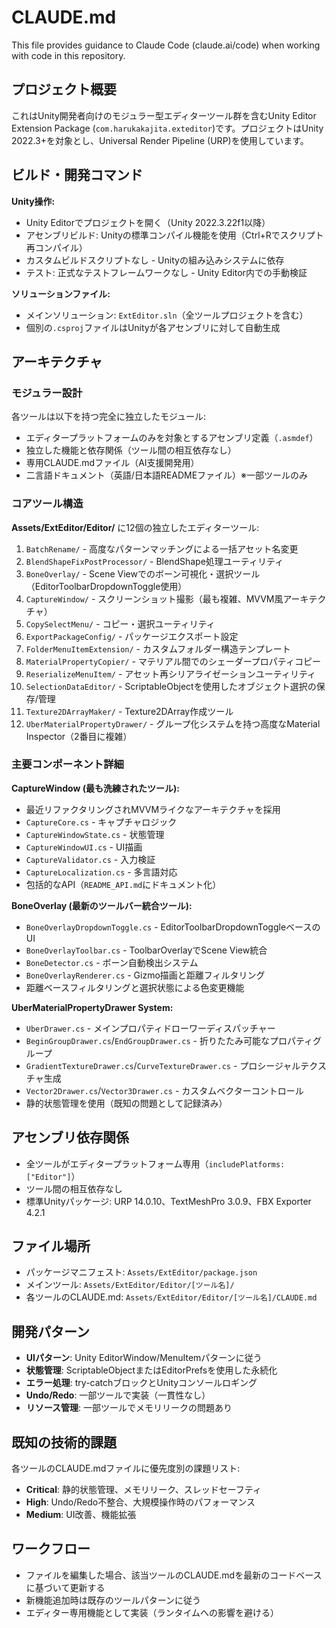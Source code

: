 # CLAUDE.md

This file provides guidance to Claude Code (claude.ai/code) when working with code in this repository.

## プロジェクト概要

これはUnity開発者向けのモジュラー型エディターツール群を含むUnity Editor Extension Package (`com.harukakajita.exteditor`)です。プロジェクトはUnity 2022.3+を対象とし、Universal Render Pipeline (URP)を使用しています。

## ビルド・開発コマンド

**Unity操作:**
- Unity Editorでプロジェクトを開く（Unity 2022.3.22f1以降）
- アセンブリビルド: Unityの標準コンパイル機能を使用（Ctrl+Rでスクリプト再コンパイル）
- カスタムビルドスクリプトなし - Unityの組み込みシステムに依存
- テスト: 正式なテストフレームワークなし - Unity Editor内での手動検証

**ソリューションファイル:**
- メインソリューション: `ExtEditor.sln`（全ツールプロジェクトを含む）
- 個別の`.csproj`ファイルはUnityが各アセンブリに対して自動生成

## アーキテクチャ

### モジュラー設計
各ツールは以下を持つ完全に独立したモジュール:
- エディタープラットフォームのみを対象とするアセンブリ定義（`.asmdef`）
- 独立した機能と依存関係（ツール間の相互依存なし）
- 専用CLAUDE.mdファイル（AI支援開発用）
- 二言語ドキュメント（英語/日本語READMEファイル）※一部ツールのみ

### コアツール構造
**Assets/ExtEditor/Editor/** に12個の独立したエディターツール:
1. `BatchRename/` - 高度なパターンマッチングによる一括アセット名変更
2. `BlendShapeFixPostProcessor/` - BlendShape処理ユーティリティ
3. `BoneOverlay/` - Scene Viewでのボーン可視化・選択ツール（EditorToolbarDropdownToggle使用）
4. `CaptureWindow/` - スクリーンショット撮影（最も複雑、MVVM風アーキテクチャ）
5. `CopySelectMenu/` - コピー・選択ユーティリティ
6. `ExportPackageConfig/` - パッケージエクスポート設定
7. `FolderMenuItemExtension/` - カスタムフォルダー構造テンプレート
8. `MaterialPropertyCopier/` - マテリアル間でのシェーダープロパティコピー
9. `ReserializeMenuItem/` - アセット再シリアライゼーションユーティリティ
10. `SelectionDataEditor/` - ScriptableObjectを使用したオブジェクト選択の保存/管理
11. `Texture2DArrayMaker/` - Texture2DArray作成ツール
12. `UberMaterialPropertyDrawer/` - グループ化システムを持つ高度なMaterial Inspector（2番目に複雑）

### 主要コンポーネント詳細

**CaptureWindow (最も洗練されたツール):**
- 最近リファクタリングされMVVMライクなアーキテクチャを採用
- `CaptureCore.cs` - キャプチャロジック
- `CaptureWindowState.cs` - 状態管理
- `CaptureWindowUI.cs` - UI描画
- `CaptureValidator.cs` - 入力検証
- `CaptureLocalization.cs` - 多言語対応
- 包括的なAPI（`README_API.md`にドキュメント化）

**BoneOverlay (最新のツールバー統合ツール):**
- `BoneOverlayDropdownToggle.cs` - EditorToolbarDropdownToggleベースのUI
- `BoneOverlayToolbar.cs` - ToolbarOverlayでScene View統合
- `BoneDetector.cs` - ボーン自動検出システム
- `BoneOverlayRenderer.cs` - Gizmo描画と距離フィルタリング
- 距離ベースフィルタリングと選択状態による色変更機能

**UberMaterialPropertyDrawer System:**
- `UberDrawer.cs` - メインプロパティドローワーディスパッチャー
- `BeginGroupDrawer.cs`/`EndGroupDrawer.cs` - 折りたたみ可能なプロパティグループ
- `GradientTextureDrawer.cs`/`CurveTextureDrawer.cs` - プロシージャルテクスチャ生成
- `Vector2Drawer.cs`/`Vector3Drawer.cs` - カスタムベクターコントロール
- 静的状態管理を使用（既知の問題として記録済み）

## アセンブリ依存関係
- 全ツールがエディタープラットフォーム専用（`includePlatforms: ["Editor"]`）
- ツール間の相互依存なし
- 標準Unityパッケージ: URP 14.0.10、TextMeshPro 3.0.9、FBX Exporter 4.2.1

## ファイル場所
- パッケージマニフェスト: `Assets/ExtEditor/package.json`
- メインツール: `Assets/ExtEditor/Editor/[ツール名]/`
- 各ツールのCLAUDE.md: `Assets/ExtEditor/Editor/[ツール名]/CLAUDE.md`

## 開発パターン
- **UIパターン**: Unity EditorWindow/MenuItemパターンに従う
- **状態管理**: ScriptableObjectまたはEditorPrefsを使用した永続化
- **エラー処理**: try-catchブロックとUnityコンソールロギング
- **Undo/Redo**: 一部ツールで実装（一貫性なし）
- **リソース管理**: 一部ツールでメモリリークの問題あり

## 既知の技術的課題
各ツールのCLAUDE.mdファイルに優先度別の課題リスト:
- **Critical**: 静的状態管理、メモリリーク、スレッドセーフティ
- **High**: Undo/Redo不整合、大規模操作時のパフォーマンス
- **Medium**: UI改善、機能拡張

## ワークフロー
- ファイルを編集した場合、該当ツールのCLAUDE.mdを最新のコードベースに基づいて更新する
- 新機能追加時は既存のツールパターンに従う
- エディター専用機能として実装（ランタイムへの影響を避ける）